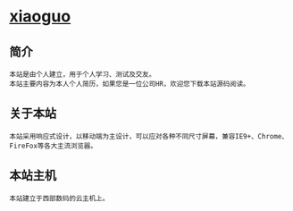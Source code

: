 # [xiaoguo](http://xiaoguo.pro)


## 简介
	本站是由个人建立，用于个人学习、测试及交友。
	本站主要内容为本人个人简历，如果您是一位公司HR，欢迎您下载本站源码阅读。
## 关于本站
	本站采用响应式设计，以移动端为主设计，可以应对各种不同尺寸屏幕，兼容IE9+、Chrome、FireFox等各大主流浏览器。
## 本站主机
	本站建立于西部数码的云主机上。


